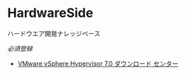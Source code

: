 # HardwareSide
ハードウエア開発ナレッジベース

*必須登録*

* [VMware vSphere Hypervisor 7.0 ダウンロード センター](https://my.vmware.com/jp/web/vmware/evalcenter)

